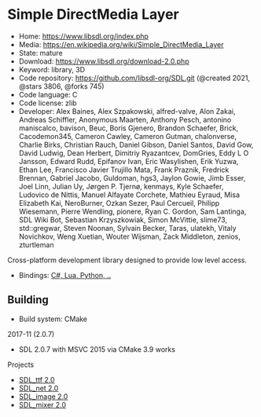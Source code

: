 # Simple DirectMedia Layer

- Home: https://www.libsdl.org/index.php
- Media: https://en.wikipedia.org/wiki/Simple_DirectMedia_Layer
- State: mature
- Download: https://www.libsdl.org/download-2.0.php
- Keyword: library, 3D
- Code repository: https://github.com/libsdl-org/SDL.git (@created 2021, @stars 3806, @forks 745)
- Code language: C
- Code license: zlib
- Developer: Alex Baines, Alex Szpakowski, alfred-valve, Alon Zakai, Andreas Schiffler, Anonymous Maarten, Anthony Pesch, antonino maniscalco, bavison, Beuc, Boris Gjenero, Brandon Schaefer, Brick, Cacodemon345, Cameron Cawley, Cameron Gutman, chalonverse, Charlie Birks, Christian Rauch, Daniel Gibson, Daniel Santos, David Gow, David Ludwig, Dean Herbert, Dimitriy Ryazantcev, DomGries, Eddy L O Jansson, Edward Rudd, Epifanov Ivan, Eric Wasylishen, Erik Yuzwa, Ethan Lee, Francisco Javier Trujillo Mata, Frank Praznik, Fredrick Brennan, Gabriel Jacobo, Guldoman, hgs3, Jaylon Gowie, Jimb Esser, Joel Linn, Julian Uy, Jørgen P. Tjernø, kenmays, Kyle Schaefer, Ludovico de Nittis, Manuel Alfayate Corchete, Mathieu Eyraud, Misa Elizabeth Kai, NeroBurner, Ozkan Sezer, Paul Cercueil, Philipp Wiesemann, Pierre Wendling, pionere, Ryan C. Gordon, Sam Lantinga, SDL Wiki Bot, Sebastian Krzyszkowiak, Simon McVittie, slime73, std::gregwar, Steven Noonan, Sylvain Becker, Taras, ulatekh, Vitaly Novichkov, Weng Xuetian, Wouter Wijsman, Zack Middleton, zenios, zturtleman

Cross-platform development library designed to provide low level access.
+ Bindings: [C#, Lua, Python, ..](https://www.libsdl.org/languages.php)

## Building

- Build system: CMake

2017-11 (2.0.7)
+ SDL 2.0.7 with MSVC 2015 via CMake 3.9 works

Projects

+ [SDL_ttf 2.0](https://www.libsdl.org/projects/SDL_ttf/)
+ [SDL_net 2.0](https://www.libsdl.org/projects/SDL_net/)
+ [SDL_image 2.0](https://www.libsdl.org/projects/SDL_image/)
+ [SDL_mixer 2.0](https://www.libsdl.org/projects/SDL_mixer/)
